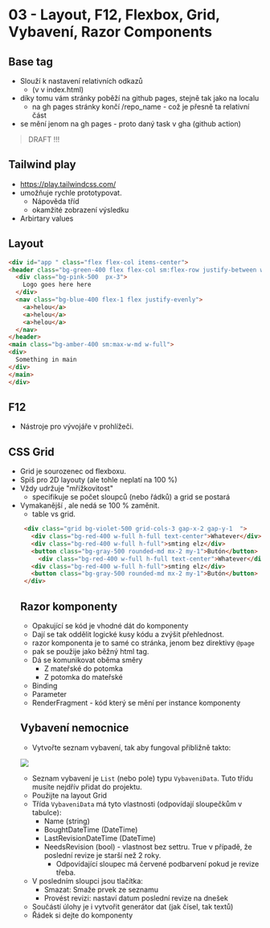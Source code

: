# 03 - Layout, F12, Flexbox, Grid, Vybavení, Razor Components


## Base tag

- Slouží k nastavení relativních odkazů
  - (v <head> v index.html)
- díky tomu vám stránky poběží na github pages, stejně tak jako na localu
  - na gh pages stránky končí /repo_name - což je přesně ta relativní část
- <base href="repo_name"> se mění jenom na gh pages 
  - proto daný task v gha (github action)


> DRAFT !!!

## Tailwind play

- https://play.tailwindcss.com/
- umožňuje rychle prototypovat.
  - Nápověda tříd
  - okamžité zobrazení výsledku
- Arbirtary values

## Layout

```html
<div id="app " class="flex flex-col items-center">
<header class="bg-green-400 flex flex-col sm:flex-row justify-between w-full">
  <div class="bg-pink-500  px-3">
    Logo goes here here
  </div>
  <nav class="bg-blue-400 flex-1 flex justify-evenly">
    <a>helou</a>
    <a>helou</a>
    <a>helou</a>
  </nav>
</header>
<main class="bg-amber-400 sm:max-w-md w-full">
<div>
  Something in main
</div>
</main>
</div>
```

## F12

- Nástroje pro vývojáře v prohlížeči.

## CSS Grid

- Grid je sourozenec od flexboxu.
- Spíš pro 2D layouty (ale tohle neplatí na 100 %)
- Vždy udržuje "mřížkovitost"
  - specifikuje se počet sloupců (nebo řádků) a grid se postará
- Vymakanější <table>, ale nedá se 100 % zaměnit.
  - table vs grid. 

```html
 <div class="grid bg-violet-500 grid-cols-3 gap-x-2 gap-y-1  ">
   <div class="bg-red-400 w-full h-full text-center">Whatever</div>
   <div class="bg-red-400 w-full h-full">smting elz</div>
   <button class="bg-gray-500 rounded-md mx-2 my-1">Butón</button>
     <div class="bg-red-400 w-full h-full text-center">Whatever</div>
   <div class="bg-red-400 w-full h-full">smting elz</div>
   <button class="bg-gray-500 rounded-md mx-2 my-1">Butón</button>
 </div>
```

## Razor komponenty

- Opakující se kód je vhodné dát do komponenty
- Dají se tak oddělit logické kusy kódu a zvýšit přehlednost.
- razor komponenta je to samé co stránka, jenom bez direktivy `@page`
- pak se použije jako běžný html tag.
- Dá se komunikovat oběma směry
  - Z mateřské do potomka
  - Z potomka do mateřské
- Binding 
- Parameter
- RenderFragment - kód který se mění per instance komponenty


## Vybavení nemocnice

- Vytvořte seznam vybavení, tak aby fungoval přibližně takto: 

![](media/cv_du.gif)

- Seznam vybavení je `List` (nebo pole) typu `VybaveniData`. Tuto třídu musíte nejdřív přidat do projektu.
- Použijte na layout Grid
- Třída `VybaveniData` má tyto vlastnosti (odpovídají sloupečkům v tabulce):
  - Name (string)
  - BoughtDateTime (DateTime)
  - LastRevisionDateTime (DateTime)
  - NeedsRevision (bool) - vlastnost bez settru. True v případě, že poslední revize je starší než 2 roky.
    - Odpovídající sloupec má červené podbarvení pokud je revize třeba.
- V posledním sloupci jsou tlačítka:
  - Smazat: Smaže prvek ze seznamu
  - Provést revizi: nastaví datum poslední revize na dnešek
- Součástí úlohy je i vytvořit generátor dat (jak čísel, tak textů)
- Řádek si dejte do komponenty


